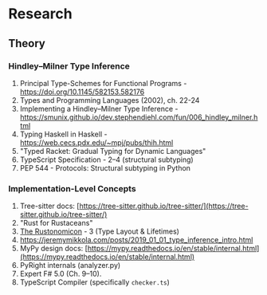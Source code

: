 # Research

## Theory

### Hindley–Milner Type Inference

1. Principal Type-Schemes for Functional Programs - <https://doi.org/10.1145/582153.582176>
2. Types and Programming Languages (2002), ch. 22-24
3. Implementing a Hindley–Milner Type Inference - <https://smunix.github.io/dev.stephendiehl.com/fun/006_hindley_milner.html>
4. Typing Haskell in Haskell - <https://web.cecs.pdx.edu/~mpj/pubs/thih.html>
5. "Typed Racket: Gradual Typing for Dynamic Languages"
6. TypeScript Specification - 2–4 (structural subtyping)
7. PEP 544 - Protocols: Structural subtyping in Python

### Implementation-Level Concepts

1. Tree-sitter docs: [https://tree-sitter.github.io/tree-sitter/](https://tree-sitter.github.io/tree-sitter/)
2. "Rust for Rustaceans"
3. [The Rustonomicon](https://doc.rust-lang.org/nomicon/) - 3 (Type Layout & Lifetimes)
4. <https://jeremymikkola.com/posts/2019_01_01_type_inference_intro.html>
5. MyPy design docs: [https://mypy.readthedocs.io/en/stable/internal.html](https://mypy.readthedocs.io/en/stable/internal.html)
6. PyRight internals (analyzer.py)
7. Expert F# 5.0 (Ch. 9–10).
8. TypeScript Compiler (specifically `checker.ts`)
